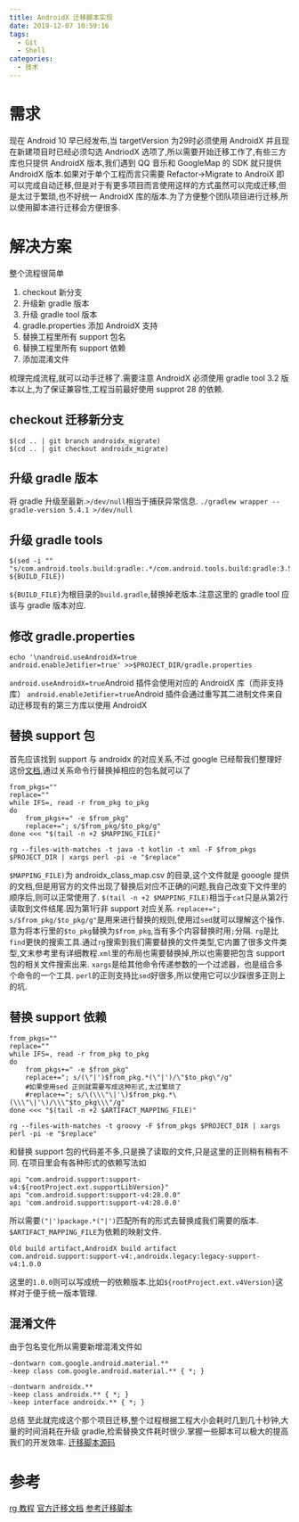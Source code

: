 ```yaml
---
title: AndroidX 迁移脚本实现
date: 2019-12-07 10:59:16
tags:
  - Git
  - Shell
categories:
  - 技术
---
```

# 需求
现在 Android 10 早已经发布,当 targetVersion 为29时必须使用 AndroidX 并且现在新建项目时已经必须勾选 AndriodX 选项了,所以需要开始迁移工作了,有些三方库也只提供 AndroidX 版本,我们遇到 QQ 音乐和 GoogleMap 的 SDK 就只提供 AndroidX 版本.如果对于单个工程而言只需要 Refactor->Migrate to AndroiX 即可以完成自动迁移,但是对于有更多项目而言使用这样的方式虽然可以完成迁移,但是太过于繁琐,也不好统一 AndroidX 库的版本.为了方便整个团队项目进行迁移,所以使用脚本进行迁移会方便很多.
# 解决方案
整个流程很简单
1. checkout 新分支
2. 升级新 gradle 版本
3. 升级 gradle tool 版本
4. gradle.properties 添加 AndroidX 支持
5. 替换工程里所有 support 包名
6. 替换工程里所有 support 依赖
7. 添加混淆文件

梳理完成流程,就可以动手迁移了.需要注意 AndroidX 必须使用 gradle tool 3.2 版本以上,为了保证兼容性,工程当前最好使用 supprot 28 的依赖.
<!-- more -->
## checkout 迁移新分支
``` git
$(cd .. | git branch androidx_migrate)
$(cd .. | git checkout androidx_migrate)
```
## 升级 gradle 版本
将 gradle 升级至最新.`>/dev/null`相当于捕获异常信息.
`./gradlew wrapper --gradle-version 5.4.1 >/dev/null`
## 升级 gradle tools
``` shell
$(sed -i "" "s/com.android.tools.build:gradle:.*/com.android.tools.build:gradle:3.5.2/g" ${BUILD_FILE})
```
`${BUILD_FILE}`为根目录的`build.gradle`,替换掉老版本.注意这里的 gradle tool 应该与 gradle 版本对应.
## 修改 gradle.properties
``` shell
echo '\nandroid.useAndroidX=true
android.enableJetifier=true' >>$PROJECT_DIR/gradle.properties
```
`android.useAndroidX=true`Android 插件会使用对应的 AndroidX 库（而非支持库）
`android.enableJetifier=true`Android 插件会通过重写其二进制文件来自动迁移现有的第三方库以使用 AndroidX
## 替换 support 包
首先应该找到 support 与 androidx 的对应关系,不过 google 已经帮我们整理好这份[文档](https://developer.android.com/jetpack/androidx/migrate/class-mappings),通过关系命令行替换掉相应的包名就可以了
``` shell
from_pkgs=""
replace=""
while IFS=, read -r from_pkg to_pkg
do
    from_pkgs+=" -e $from_pkg"
    replace+="; s/$from_pkg/$to_pkg/g"
done <<< "$(tail -n +2 $MAPPING_FILE)"

rg --files-with-matches -t java -t kotlin -t xml -F $from_pkgs $PROJECT_DIR | xargs perl -pi -e "$replace"
```
`$MAPPING_FILE)`为 androidx_class_map.csv 的目录,这个文件就是 gooogle 提供的文档,但是用官方的文件出现了替换后对应不正确的问题,我自己改变下文件里的顺序后,则可以正常使用了.
`$(tail -n +2 $MAPPING_FILE)`相当于`cat`只是从第2行读取到文件结尾.因为第1行非 support 对应关系.
`replace+="; s/$from_pkg/$to_pkg/g"`是用来进行替换的规则,使用过`sed`就可以理解这个操作.意为将本行里的`$to_pkg`替换为`$from_pkg`,当有多个内容替换时用`;`分隔.
`rg`是比`find`更快的搜索工具.通过`rg`搜索到我们需要替换的文件类型,它内置了很多文件类型,文末参考里有详细教程.`xml`里的布局也需要替换掉,所以也需要把包含 support 包的相关文件搜索出来.
`xargs`是给其他命令传递参数的一个过滤器，也是组合多个命令的一个工具.
`perl`的正则支持比`sed`好很多,所以使用它可以少踩很多正则上的坑.
## 替换 support 依赖
``` shell
from_pkgs=""
replace=""
while IFS=, read -r from_pkg to_pkg
do
    from_pkgs+=" -e $from_pkg"
    replace+="; s/(\"|')$from_pkg.*(\"|')/\"$to_pkg\"/g"
    #如果使用sed 正则就需要写成这种形式,太过繁琐了
    #replace+="; s/\(\\\"\|'\)$from_pkg.*\(\\\"\|'\)/\\\"$to_pkg\\\"/g"
done <<< "$(tail -n +2 $ARTIFACT_MAPPING_FILE)"

rg --files-with-matches -t groovy -F $from_pkgs $PROJECT_DIR | xargs perl -pi -e "$replace"
```
和替换 support 包的代码差不多,只是换了读取的文件,只是这里的正则稍有稍有不同.
在项目里会有各种形式的依赖写法如
```
api "com.android.support:support-v4:${rootProject.ext.supportLibVersion}"
api "com.android.support:support-v4:28.0.0"
api 'com.android.support:support-v4:28.0.0'
```
所以需要`("|')package.*("|')`匹配所有的形式去替换成我们需要的版本.
`$ARTIFACT_MAPPING_FILE`为依赖的映射文件.
``` csv
Old build artifact,AndroidX build artifact
com.android.support:support-v4:,androidx.legacy:legacy-support-v4:1.0.0
```
这里的`1.0.0`则可以写成统一的依赖版本.比如`${rootProject.ext.v4Version}`这样对于便于统一版本管理.
## 混淆文件
由于包名变化所以需要新增混淆文件如
```
-dontwarn com.google.android.material.**
-keep class com.google.android.material.** { *; }

-dontwarn androidx.**
-keep class androidx.** { *; }
-keep interface androidx.** { *; }
```

总结
至此就完成这个那个项目迁移,整个过程根据工程大小会耗时几到几十秒钟,大量的时间消耗在升级 gradle,检索替换文件耗时很少.掌握一些脚本可以极大的提高我们的开发效率.
[迁移脚本源码](https://github.com/Thewhitelight/androidx_migrate_scripts)
# 参考
[rg 教程](https://www.hi-linux.com/posts/29245.html)
[官方迁移文档](https://developer.android.com/jetpack/androidx)
[参考迁移脚本](https://gist.github.com/loganj/7535a13e98be83460f362b63dbd13e07)